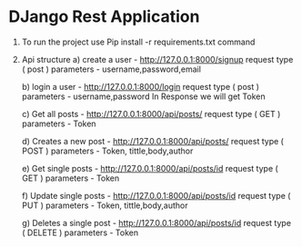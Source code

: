 # DJango Rest Application

1) To run the project
   use Pip install -r requirements.txt command

2) Api structure
   a) create a user - http://127.0.0.1:8000/signup
                   request type ( post )
                   parameters - username,password,email

   b) login a user - http://127.0.0.1:8000/login
                   request type ( post )
                   parameters - username,password
                   In Response we will get Token

   c) Get all posts - http://127.0.0.1:8000/api/posts/
                   request type ( GET ) 
                    parameters - Token

   d) Creates a new post - http://127.0.0.1:8000/api/posts/
                   request type ( POST ) 
                   parameters - Token, tittle,body,author

    e) Get single posts - http://127.0.0.1:8000/api/posts/id
                   request type ( GET ) 
                    parameters - Token

   
    f) Update single posts - http://127.0.0.1:8000/api/posts/id
                   request type ( PUT ) 
                    parameters - Token, tittle,body,author

    g) Deletes a single post - http://127.0.0.1:8000/api/posts/id
                   request type ( DELETE )
                    parameters - Token

   
